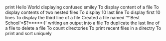 print Hello World
displaying confused smiley
To display content of a file
To display contents of two nested files
To display 10 last line
To display first 10 lines
To display the third line of a file
Created a file named '\*\'Best School\'\*$\?\*\*\*\*\*:)'
writing an output into a file
To duplicate the last line of a file
to delete a file
To count directories
To print recent files in a directry
To print and sort uniquely
